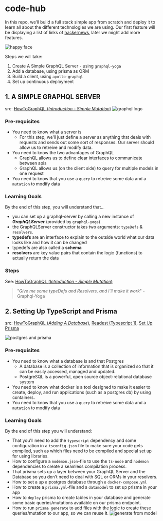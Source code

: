 # code-hub

In this repo, we'll build a full stack simple app from scratch and deploy it to learn all about the different technologies we are using.
Our first feature will be displaying a list of links of [hackernews](https://news.ycombinator.com/), later we might add more features.

![happy face](https://cd.sseu.re/Quizzz__Codaisseur_Reader_v3.0_2019-02-18_16-48-37.png)

Steps we will take:
1. Create A Simple GraphQL Server - using `graphql-yoga`
2. Add a database, using prisma as ORM
3. Build a client, using `apollo-graphql`
4. Set up continuous deployment

## 1. A SIMPLE GRAPHQL SERVER
src: [HowToGraphQL (_Introduction - Simple Mutation_)](https://www.howtographql.com/graphql-js/0-introduction/)
![graphql logo](https://cdn-images-1.medium.com/max/1200/1*RHQ7lpGDV_M3yWRa9DiR2g.png)

### Pre-requisites
* You need to know what a server is
    * For this step, we'll just define a server as anything that deals with requests and sends out some sort of responses. Our server should allow us to retreive and modify data.
* You need to know the two advantages of GraphQL
    * GraphQL allows us to define clear interfaces to communicate between apis
    * GraphQL allows us (on the client side) to query for multiple models in one request
* You need to know that you use a `query` to retreive some data and a `mutation` to modify data
    
 ### Learning Goals
 By the end of this step, you will understand that...
 * you can set up a graphql-server by calling a new instance of _**GraphQLServer**_ (provided by `graphql-yoga`)
 * the GraphQLServer constructor takes two arguments: `typeDefs` & `resolvers`.
 * **typedefs** are an interface to explain to the outside world what our data looks like and how it can be changed
 * typedefs are also called a **schema**
 * **resolvers** are key value pairs that contain the logic (functions) to actually return the data
 
 ### Steps
 See: [HowToGraphQL (_Introduction - Simple Mutation_)](https://www.howtographql.com/graphql-js/0-introduction/)

 > "_Give me some typeDefs and Resolvers, and I'll make it work_" - Graphql-Yoga
 
 ## 2. Setting Up TypeScript and Prisma
 src: [HowToGraphQL (_Adding A Database_)](https://www.howtographql.com/graphql-js/4-adding-a-database/), [Readest (Typescript 1)](https://readest.codaisseur.com/courses/advanced-bootcamp/06-typescript/typescript-tools), [Set Up Prisma](https://www.prisma.io/docs/1.26/get-started/01-setting-up-prisma-new-database-TYPESCRIPT-t002/)
 
 ![postgres and prisma](https://i.imgur.com/yEsyfKh.png)
 
 ### Pre-requisites
 * You need to know what a database is and that Postgres
      * A database is a collection of information that is organized so that it can be easily accessed, managed and updated.
      * PostgreSQL is a powerful, open source object-relational database system
 * You need to know what docker is a tool designed to make it easier to create, deploy, and run applications (such as a postgres db) by using containers. 
 * You need to know that you use a `query` to retreive some data and a `mutation` to modify data
 
 
 ### Learning Goals
 By the end of this step you will understand:
 
 * That you'll need to add the `typescript` dependency and some configuration in a `tsconfig.json` file to make sure your code gets compiled, such as which files need to be compiled and special set up for using libraries.
 * How to configure a `nodemon.json`-file to use the `ts-node` and `nodemon` dependencies to create a seamless compilation process.
  * That prisma sets up a layer between your GraphQL Server and the Database so you don't need to deal with SQL or ORMs in your resolvers.
 * How to set a up a postgres database through a `docker-compose.yml`
 * How to create a `prisma.yml`-file and a `datamodel` to set up prisma in your app
 * How to `deploy` prisma to create tables in your database and generate some basic queries/mutations available on our prisma endpoint.
 * How to run `prisma generate` to add files with the logic to create these queries/mutation to our app, so we can reuse it.
 ![generate from model](https://cd.sseu.re/Datamodel_MySQL_-_Prisma_Docs_2019-03-04_13-45-48.png)
 
